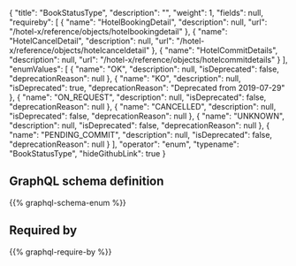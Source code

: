 {
  "title": "BookStatusType",
  "description": "",
  "weight": 1,
  "fields": null,
  "requireby": [
    {
      "name": "HotelBookingDetail",
      "description": null,
      "url": "/hotel-x/reference/objects/hotelbookingdetail"
    },
    {
      "name": "HotelCancelDetail",
      "description": null,
      "url": "/hotel-x/reference/objects/hotelcanceldetail"
    },
    {
      "name": "HotelCommitDetails",
      "description": null,
      "url": "/hotel-x/reference/objects/hotelcommitdetails"
    }
  ],
  "enumValues": [
    {
      "name": "OK",
      "description": null,
      "isDeprecated": false,
      "deprecationReason": null
    },
    {
      "name": "KO",
      "description": null,
      "isDeprecated": true,
      "deprecationReason": "Deprecated from 2019-07-29"
    },
    {
      "name": "ON_REQUEST",
      "description": null,
      "isDeprecated": false,
      "deprecationReason": null
    },
    {
      "name": "CANCELLED",
      "description": null,
      "isDeprecated": false,
      "deprecationReason": null
    },
    {
      "name": "UNKNOWN",
      "description": null,
      "isDeprecated": false,
      "deprecationReason": null
    },
    {
      "name": "PENDING_COMMIT",
      "description": null,
      "isDeprecated": false,
      "deprecationReason": null
    }
  ],
  "operator": "enum",
  "typename": "BookStatusType",
  "hideGithubLink": true
}
## GraphQL schema definition

{{% graphql-schema-enum %}}

## Required by

{{% graphql-require-by %}}
